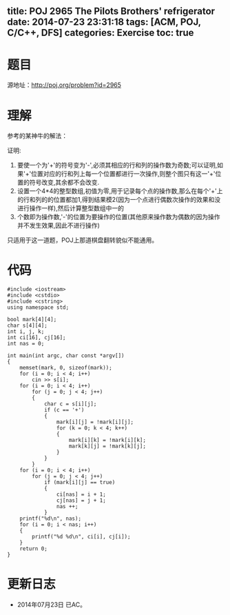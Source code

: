 title: POJ 2965 The Pilots Brothers' refrigerator
date: 2014-07-23 23:31:18
tags: [ACM, POJ, C/C++, DFS]
categories: Exercise
toc: true
---
# 题目
源地址：http://poj.org/problem?id=2965

# 理解
参考的某神牛的解法：
> 
证明:
1. 要使一个为'+'的符号变为'-',必须其相应的行和列的操作数为奇数;可以证明,如果'+'位置对应的行和列上每一个位置都进行一次操作,则整个图只有这一'+'位置的符号改变,其余都不会改变.
2. 设置一个4*4的整型数组,初值为零,用于记录每个点的操作数,那么在每个'+'上的行和列的的位置都加1,得到结果模2(因为一个点进行偶数次操作的效果和没进行操作一样),然后计算整型数组中一的
3. 个数即为操作数,'-'的位置为要操作的位置(其他原来操作数为偶数的因为操作并不发生效果,因此不进行操作)

只适用于这一道题，POJ上那道棋盘翻转貌似不能通用。

<!-- more -->

# 代码
```
#include <iostream>
#include <cstdio>
#include <cstring>
using namespace std;

bool mark[4][4];
char s[4][4];
int i, j, k;
int ci[16], cj[16];
int nas = 0;

int main(int argc, char const *argv[])
{
    memset(mark, 0, sizeof(mark));
    for (i = 0; i < 4; i++)
        cin >> s[i];
    for (i = 0; i < 4; i++)
        for (j = 0; j < 4; j++)
        {
            char c = s[i][j];
            if (c == '+')
            {
                mark[i][j] = !mark[i][j];
                for (k = 0; k < 4; k++)
                {
                    mark[i][k] = !mark[i][k];
                    mark[k][j] = !mark[k][j];
                }
            }
        }
    for (i = 0; i < 4; i++)
        for (j = 0; j < 4; j++)
            if (mark[i][j] == true)
            {
                ci[nas] = i + 1;
                cj[nas] = j + 1;
                nas ++;
            }
    printf("%d\n", nas);
    for (i = 0; i < nas; i++)
    {
        printf("%d %d\n", ci[i], cj[i]);
    }
    return 0;
}
```

# 更新日志
- 2014年07月23日 已AC。